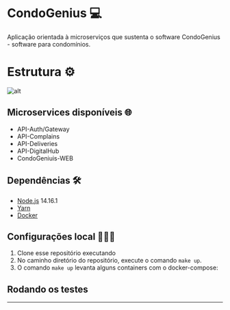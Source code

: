 # CondoGenius 💻
Aplicação orientada à microserviços que sustenta o software CondoGenius - software para condomínios.

# Estrutura ⚙️

![alt](https://github.com/CondoGenius/condogenius-api/blob/add-readme/CondoGenius%20arquitetura.jpg)

## Microservices disponíveis 🌐
- API-Auth/Gateway
- API-Complains
- API-Deliveries
- API-DigitalHub
- CondoGeniuis-WEB


## Dependências 🛠️

- [Node.js](https://nodejs.org/en/) 14.16.1
- [Yarn](https://yarnpkg.com/pt-BR/docs/install)
- [Docker](https://docs.docker.com/install/)

## Configurações local 👨🏻‍💻

1. Clone esse repositório executando
2. No caminho diretório do repositório, execute o comando `make up`.
3. O comando `make up` levanta alguns containers com o docker-compose:

## Rodando os testes


---
